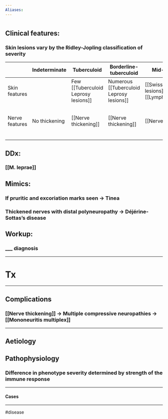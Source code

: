 ```yaml
---
Aliases:
---
```

# 
## Clinical features:
### Skin lesions vary by the Ridley-Jopling  classification of severity
|                | Indeterminate | Tuberculoid                         | Borderline-tuberculoid                   | Mid-borderline                                    | Borderline-lepromatous                                     | Lepromatous          |
| -------------- | ------------- | ----------------------------------- | ---------------------------------------- | ------------------------------------------------- | ---------------------------------------------------------- | -------------------- |
| Skin features  |               | Few [[Tuberculoid Leprosy lesions]] | Numerous [[Tuberculoid Leprosy lesions]] | [[Swiss cheese lesions]] with [[Lymphadenopathy]] | Many [[Inverted saucer lesions]]                           | [[Leonine facies]]   |
| Nerve features | No thickening | [[Nerve thickening]]                | [[Nerve thickening]]                     | [[Nerve thickening]]                              | [[Nerve thickening]] + [[Distal symmetric polyneuropathy]] | [[Nerve thickening]] |
|                |               |                                     |                                          |                                                   |                                                            |                      |
## DDx:
### [[M. leprae]]
## Mimics:
### If pruritic and excoriation marks seen -> Tinea
### Thickened nerves with distal polyneuropathy -> Déjérine-Sottas’s disease
## Workup:
### ___ diagnosis
---
# Tx

---
## Complications
### [[Nerve thickening]] -> Multiple compressive neuropathies -> [[Mononeuritis multiplex]]

---
## Aetiology
## Pathophysiology
### Difference in phenotype severity determined by strength of the immune response

---
#### Cases


---
#disease 